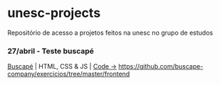 # unesc-projects
Repositório de acesso a projetos feitos na unesc no grupo de estudos

### 27/abril - Teste buscapé
[Buscapé](https://www.buscape.com.br/) | HTML, CSS & JS | [Code →](https://github.com/buscape-company/exercicios/tree/master/frontend)
https://github.com/buscape-company/exercicios/tree/master/frontend

